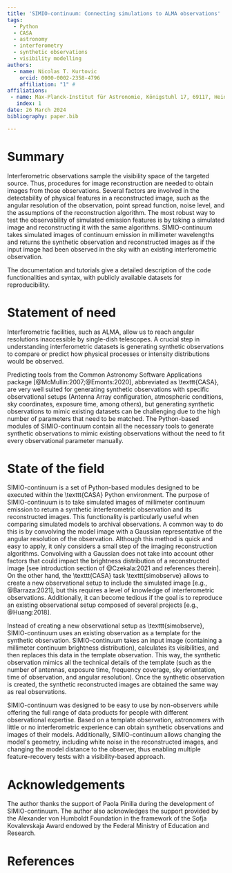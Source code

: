 ```yaml
---
title: 'SIMIO-continuum: Connecting simulations to ALMA observations'
tags:
  - Python
  - CASA
  - astronomy
  - interferometry
  - synthetic observations
  - visibility modelling
authors:
  - name: Nicolas T. Kurtovic
    orcid: 0000-0002-2358-4796
    affiliation: "1" #
affiliations:
 - name: Max-Planck-Institut für Astronomie, Königstuhl 17, 69117, Heidelberg, Germany.
   index: 1
date: 26 March 2024
bibliography: paper.bib

---
```


# Summary

Interferometric observations sample the visibility space of the targeted source. Thus, procedures for image reconstruction are needed to obtain images from those observations. Several factors are involved in the detectability of physical features in a reconstructed image, such as the angular resolution of the observation, point spread function, noise level, and the assumptions of the reconstruction algorithm. The most robust way to test the observability of simulated emission features is by taking a simulated image and reconstructing it with the same algorithms. SIMIO-continuum takes simulated images of continuum emission in millimeter wavelengths and returns the synthetic observation and reconstructed images as if the input image had been observed in the sky with an existing interferometric observation.

The documentation and tutorials give a detailed description of the code functionalities and syntax, with publicly available datasets for reproducibility.

# Statement of need

Interferometric facilities, such as ALMA, allow us to reach angular resolutions inaccessible by single-dish telescopes. A crucial step in understanding interferometric datasets is generating synthetic observations to compare or predict how physical processes or intensity distributions would be observed. 

Predicting tools from the Common Astronomy Software Applications package [@McMullin:2007;@Emonts:2020], abbreviated as \texttt{CASA}, are very well suited for generating synthetic observations with specific observational setups (Antenna Array configuration, atmospheric conditions, sky coordinates, exposure time, among others), but generating synthetic observations to mimic existing datasets can be challenging due to the high number of parameters that need to be matched. The Python-based modules of SIMIO-continuum contain all the necessary tools to generate synthetic observations to mimic existing observations without the need to fit every observational parameter manually. 


# State of the field

SIMIO-continuum is a set of Python-based modules designed to be executed within the \texttt{CASA} Python environment. The purpose of SIMIO-continuum is to take simulated images of millimeter continuum emission to return a synthetic interferometric observation and its reconstructed images. This functionality is particularly useful when comparing simulated models to archival observations. A common way to do this is by convolving the model image with a Gaussian representative of the angular resolution of the observation. Although this method is quick and easy to apply, it only considers a small step of the imaging reconstruction algorithms. Convolving with a Gaussian does not take into account other factors that could impact the brightness distribution of a reconstructed image [see introduction section of @Czekala:2021 and references therein]. On the other hand, the \texttt{CASA} task \texttt{simobserve} allows to create a new observational setup to include the simulated image [e.g., @Barraza:2021], but this requires a level of knowledge of interferometric observations. Additionally, it can become tedious if the goal is to reproduce an existing observational setup composed of several projects [e.g., @Huang:2018].

Instead of creating a new observational setup as \texttt{simobserve}, SIMIO-continuum uses an existing observation as a template for the synthetic observation. SIMIO-continuum takes an input image (containing a millimeter continuum brightness distribution), calculates its visibilities, and then replaces this data in the template observation. This way, the synthetic observation mimics all the technical details of the template (such as the number of antennas, exposure time, frequency coverage, sky orientation, time of observation, and angular resolution). Once the synthetic observation is created, the synthetic reconstructed images are obtained the same way as real observations.

SIMIO-continuum was designed to be easy to use by non-observers while offering the full range of data products for people with different observational expertise. Based on a template observation, astronomers with little or no interferometric experience can obtain synthetic observations and images of their models. Additionally, SIMIO-continuum allows changing the model's geometry, including white noise in the reconstructed images, and changing the model distance to the observer, thus enabling multiple feature-recovery tests with a visibility-based approach.

# Acknowledgements

The author thanks the support of Paola Pinilla during the development of SIMIO-continuum. The author also acknowledges the support provided by the Alexander von Humboldt Foundation in the framework of the Sofja Kovalevskaja Award endowed by the Federal Ministry of Education and Research.

# References

